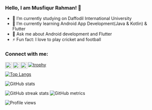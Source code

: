 ### Hello, I am Musfiqur Rahman! 👋



- 🔭 I’m currently studying on Daffodil International University
- 🌱 I’m currently learning Android App Development(Java & Kotlin) & Flutter
- 💬 Ask me about Android development and Flutter
- ⚡ Fun fact: I love to play cricket and football

### Connect with me:
[<img align="left" alt="Twitter" width="22px" src="https://cdn.jsdelivr.net/npm/simple-icons@v3/icons/twitter.svg" />](https://twitter.com/saye_musfiqur)
[<img align="left" alt="LinkedIn" width="22px" src="https://cdn.jsdelivr.net/npm/simple-icons@v3/icons/linkedin.svg">](https://www.linkedin.com/in/mushfiqur-rahman-7a9054185/)
[<img align="left" alt="LinkedIn" width="22px" src="https://cdn.jsdelivr.net/npm/simple-icons@3.13.0/icons/researchgate.svg">](https://www.researchgate.net/profile/Musfiqur-Rahman-12)

[![trophy](https://github-profile-trophy.vercel.app/?username=musfiqur552608)](https://github.com/ryo-ma/github-profile-trophy)

[![Top Langs](https://github-readme-stats.vercel.app/api/top-langs/?username=musfiqur552608)](https://github.com/anuraghazra/github-readme-stats)

![GitHub stats](https://github-readme-stats.vercel.app/api?username=musfiqur552608&show_icons=true&count_private=true)  

  

![GitHub streak stats](https://github-readme-streak-stats.herokuapp.com/?user=musfiqur552608)
![GitHub metrics](https://metrics.lecoq.io/?user=musfiqur552608)

![Profile views](https://gpvc.arturio.dev/musfiqur552608)
